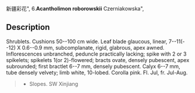 新疆彩花",
6.**Acantholimon roborowskii** Czerniakowska",

## Description
Shrublets. Cushions 50--100 cm wide. Leaf blade glaucous, linear, 7--11(--12) X 0.6--0.9 mm, subcomplanate, rigid, glabrous, apex awned. Inflorescences unbranched, peduncle practically lacking; spike with 2 or 3 spikelets; spikelets 1(or 2)-flowered; bracts ovate, densely pubescent, apex subrounded; first bractlet 6--7 mm, densely pubescent. Calyx 6--7 mm, tube densely velvety; limb white, 10-lobed. Corolla pink. Fl. Jul, fr. Jul-Aug.

> * Slopes. SW Xinjiang
